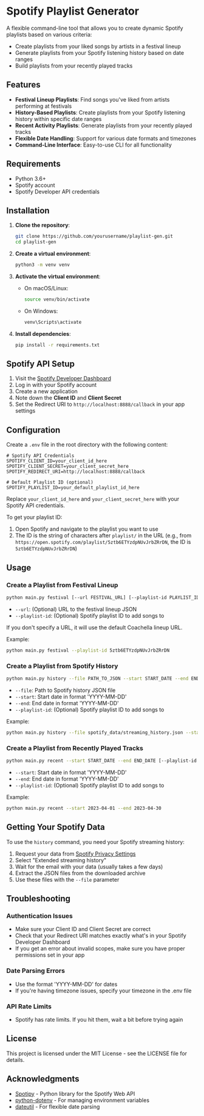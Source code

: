# Spotify Playlist Generator

A flexible command-line tool that allows you to create dynamic Spotify playlists based on various criteria:
- Create playlists from your liked songs by artists in a festival lineup
- Generate playlists from your Spotify listening history based on date ranges
- Build playlists from your recently played tracks

## Features

- **Festival Lineup Playlists**: Find songs you've liked from artists performing at festivals
- **History-Based Playlists**: Create playlists from your Spotify listening history within specific date ranges
- **Recent Activity Playlists**: Generate playlists from your recently played tracks
- **Flexible Date Handling**: Support for various date formats and timezones
- **Command-Line Interface**: Easy-to-use CLI for all functionality

## Requirements

- Python 3.6+
- Spotify account
- Spotify Developer API credentials

## Installation

1. **Clone the repository**:
   ```bash
   git clone https://github.com/yourusername/playlist-gen.git
   cd playlist-gen
   ```

2. **Create a virtual environment**:
   ```bash
   python3 -m venv venv
   ```

3. **Activate the virtual environment**:
   - On macOS/Linux:
     ```bash
     source venv/bin/activate
     ```
   - On Windows:
     ```bash
     venv\Scripts\activate
     ```

4. **Install dependencies**:
   ```bash
   pip install -r requirements.txt
   ```

## Spotify API Setup

1. Visit the [Spotify Developer Dashboard](https://developer.spotify.com/dashboard/)
2. Log in with your Spotify account
3. Create a new application
4. Note down the **Client ID** and **Client Secret**
5. Set the Redirect URI to `http://localhost:8888/callback` in your app settings

## Configuration

Create a `.env` file in the root directory with the following content:

```
# Spotify API Credentials
SPOTIFY_CLIENT_ID=your_client_id_here
SPOTIFY_CLIENT_SECRET=your_client_secret_here
SPOTIFY_REDIRECT_URI=http://localhost:8888/callback

# Default Playlist ID (optional)
SPOTIFY_PLAYLIST_ID=your_default_playlist_id_here
```

Replace `your_client_id_here` and `your_client_secret_here` with your Spotify API credentials.

To get your playlist ID:
1. Open Spotify and navigate to the playlist you want to use
2. The ID is the string of characters after `playlist/` in the URL
   (e.g., from `https://open.spotify.com/playlist/5ztb6ETYzdpNUvJrbZRrDN`, the ID is `5ztb6ETYzdpNUvJrbZRrDN`)

## Usage

### Create a Playlist from Festival Lineup

```bash
python main.py festival [--url FESTIVAL_URL] [--playlist-id PLAYLIST_ID]
```

- `--url`: (Optional) URL to the festival lineup JSON
- `--playlist-id`: (Optional) Spotify playlist ID to add songs to

If you don't specify a URL, it will use the default Coachella lineup URL.

Example:
```bash
python main.py festival --playlist-id 5ztb6ETYzdpNUvJrbZRrDN
```

### Create a Playlist from Spotify History

```bash
python main.py history --file PATH_TO_JSON --start START_DATE --end END_DATE [--playlist-id PLAYLIST_ID]
```

- `--file`: Path to Spotify history JSON file
- `--start`: Start date in format 'YYYY-MM-DD'
- `--end`: End date in format 'YYYY-MM-DD'
- `--playlist-id`: (Optional) Spotify playlist ID to add songs to

Example:
```bash
python main.py history --file spotify_data/streaming_history.json --start 2023-01-01 --end 2023-03-31
```

### Create a Playlist from Recently Played Tracks

```bash
python main.py recent --start START_DATE --end END_DATE [--playlist-id PLAYLIST_ID]
```

- `--start`: Start date in format 'YYYY-MM-DD'
- `--end`: End date in format 'YYYY-MM-DD'
- `--playlist-id`: (Optional) Spotify playlist ID to add songs to

Example:
```bash
python main.py recent --start 2023-04-01 --end 2023-04-30
```

## Getting Your Spotify Data

To use the `history` command, you need your Spotify streaming history:

1. Request your data from [Spotify Privacy Settings](https://www.spotify.com/account/privacy/)
2. Select "Extended streaming history"
3. Wait for the email with your data (usually takes a few days)
4. Extract the JSON files from the downloaded archive
5. Use these files with the `--file` parameter

## Troubleshooting

### Authentication Issues

- Make sure your Client ID and Client Secret are correct
- Check that your Redirect URI matches exactly what's in your Spotify Developer Dashboard
- If you get an error about invalid scopes, make sure you have proper permissions set in your app

### Date Parsing Errors

- Use the format 'YYYY-MM-DD' for dates
- If you're having timezone issues, specify your timezone in the .env file

### API Rate Limits

- Spotify has rate limits. If you hit them, wait a bit before trying again

## License

This project is licensed under the MIT License - see the LICENSE file for details.

## Acknowledgments

- [Spotipy](https://spotipy.readthedocs.io/) - Python library for the Spotify Web API
- [python-dotenv](https://github.com/theskumar/python-dotenv) - For managing environment variables
- [dateutil](https://dateutil.readthedocs.io/) - For flexible date parsing
